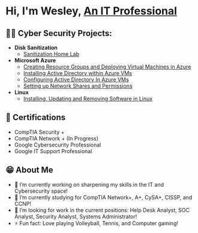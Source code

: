<h1>Hi, I'm Wesley, <a href="https://www.linkedin.com/in/wesleyfrancis1/">An IT Professional</a>

<h2>👨‍💻 Cyber Security Projects:</h2>

- <b>Disk Sanitization</b>
  - [Sanitization Home Lab](https://github.com/Wesley-Francis/Disk-Sanitization-Lab) 
- <b>Microsoft Azure</b>
  - [Creating Resource Groups and Deploying Virtual Machines in Azure](https://github.com/Wesley-Francis/Azure-VMs)
  - [Installing Active Directory within Azure VMs](https://github.com/Wesley-Francis/Installing-Active-Directory-within-Azure-VMs)
  - [Configuring Active Directory In Azure VMs](https://github.com/Wesley-Francis/Configuring-Active-Directory-)
  - [Setting up Network Shares and Permissions](https://github.com/Wesley-Francis/Network-and-File-Share-Perm)
- <b>Linux</b>
  - [Installing, Updating and Removing Software in Linux](https://github.com/Wesley-Francis/Installing-Linux)




<h2> 🏅 Certifications </h2>

- CompTIA Security +
- CompTIA Network + (In Progress)
- Google Cybersecurity Professional
- Google IT Support Professional

<h2> 😁 About Me </h2>

- 🔭 I’m currently working on sharpening my skills in the IT and Cybersecurity space!
- 🌱 I’m currently studying for CompTIA Network+, A+, CySA+, CISSP, and CCNP!
- 🤔 I’m looking for work in the current positions: Help Desk Analyst, SOC Analyst, Security Analyst, Systems Administrator!
- ⚡ Fun fact: Love playing Volleyball, Tennis, and Computer gaming! 
